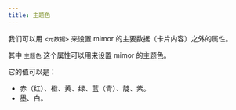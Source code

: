```yaml
---
title: 主题色
---
```


我们可以用 `<元数据>` 来设置 mimor 的主要数据（卡片内容）之外的属性。

其中 `主题色` 这个属性可以用来设置 mimor 的主题色。

它的值可以是：

- 赤（红）、橙、黄、绿、蓝（青）、靛、紫。
- 墨、白。
